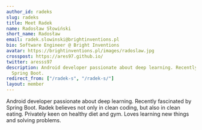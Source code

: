 ```yaml
---
author_id: radeks
slug: radeks
title: Meet Radek
name: Radosław Słowiński
short_name: Radosław
email: radek.slowinski@brightinventions.pl
bio: Software Engineer @ Bright Inventions
avatar: https://brightinventions.pl/images/radoslaw.jpg
crosspost: https://ares97.github.io/
twitter: aresss97
description: Android developer passionate about deep learning. Recently fascinated by
  Spring Boot.
redirect_from: ["/radek-s", "/radek-s/"]
layout: member
---
```


Android developer passionate about deep learning. Recently fascinated by Spring Boot. Radek believes not only in clean coding, but also in clean eating. Privately keen on healthy diet and gym. Loves learning new things and solving problems.

